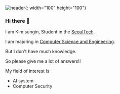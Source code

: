 ![header](https://cdn.pixabay.com/photo/2022/03/08/18/30/bird-7056310_1280.png){: width="100" height="100"}

### Hi there 👋

I am Kim sungin, Student in the [SeoulTech](https://www.seoultech.ac.kr/).

I am majoring in [Computer Science and Engineering](https://computer.seoultech.ac.kr/).

But I don't have much knowledge.

So please give me a lot of answers!!


My field of interest is
- AI system
- Computer Security